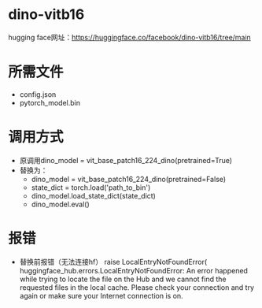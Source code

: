 # dino-vitb16
hugging face网址：https://huggingface.co/facebook/dino-vitb16/tree/main
# 所需文件
- config.json
- pytorch_model.bin
# 调用方式
- 原调用dino_model = vit_base_patch16_224_dino(pretrained=True)
- 替换为：
  - dino_model = vit_base_patch16_224_dino(pretrained=False)
  - state_dict = torch.load('path_to_bin')
  - dino_model.load_state_dict(state_dict)
  - dino_model.eval()
# 报错
- 替换前报错（无法连接hf）
raise LocalEntryNotFoundError(
huggingface_hub.errors.LocalEntryNotFoundError: An error happened while trying to locate the file on the Hub and we cannot find the requested files in the local cache. Please check your connection and try again or make sure your Internet connection is on.
